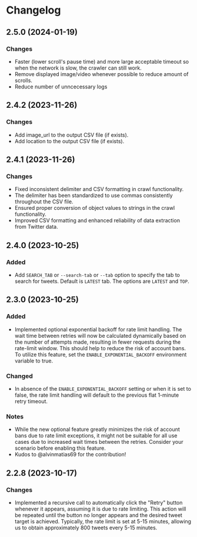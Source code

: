 # Changelog

## 2.5.0 (2024-01-19)

### Changes

- Faster (lower scroll's pause time) and more large acceptable timeout so when the network is slow, the crawler can still work.
- Remove displayed image/video whenever possible to reduce amount of scrolls.
- Reduce number of unncecessary logs

## 2.4.2 (2023-11-26)

### Changes

- Add image_url to the output CSV file (if exists).
- Add location to the output CSV file (if exists).

## 2.4.1 (2023-11-26)

### Changes

- Fixed inconsistent delimiter and CSV formatting in crawl functionality.
- The delimiter has been standardized to use commas consistently throughout the CSV file.
- Ensured proper conversion of object values to strings in the crawl functionality.
- Improved CSV formatting and enhanced reliability of data extraction from Twitter data.

## 2.4.0 (2023-10-25)

### Added

- Add `SEARCH_TAB` or `--search-tab` or `--tab` option to specify the tab to search for tweets. Default is `LATEST` tab. The options are `LATEST` and `TOP`.

## 2.3.0 (2023-10-25)

### Added

- Implemented optional exponential backoff for rate limit handling. The wait time between retries will now be calculated dynamically based on the number of attempts made, resulting in fewer requests during the rate-limit window. This should help to reduce the risk of account bans. To utilize this feature, set the `ENABLE_EXPONENTIAL_BACKOFF` environment variable to true.

### Changed

- In absence of the `ENABLE_EXPONENTIAL_BACKOFF` setting or when it is set to false, the rate limit handling will default to the previous flat 1-minute retry timeout.

### Notes

- While the new optional feature greatly minimizes the risk of account bans due to rate limit exceptions, it might not be suitable for all use cases due to increased wait times between the retries. Consider your scenario before enabling this feature.
- Kudos to @alvinmatias69 for the contribution!

## 2.2.8 (2023-10-17)

### Changes

- Implemented a recursive call to automatically click the "Retry" button whenever it appears, assuming it is due to rate limiting. This action will be repeated until the button no longer appears and the desired tweet target is achieved. Typically, the rate limit is set at 5-15 minutes, allowing us to obtain approximately 800 tweets every 5-15 minutes.
